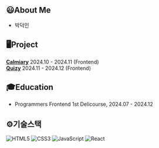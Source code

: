 ## 😃About Me
-  박덕인

## 🖥Project
**[Calmiary](https://github.com/prgrms-fe-devcourse/NFE1-1-3-Calmiary)** 2024.10 - 2024.11 (Frontend)  
**[Quizy](https://github.com/prgrms-web-devcourse-final-project/WEB1_1_Endpoint_FE)** 2024.11 - 2024.12 (Frontend)

## 🎓Education
- Programmers Frontend 1st Delicourse, 2024.07 - 2024.12

## ⚙기술스택
![HTML5](https://img.shields.io/badge/-HTML5-E34F26?style=flat-square&logo=html5&logoColor=white)
![CSS3](https://img.shields.io/badge/-CSS3-1572B6?style=flat-square&logo=css3)
![JavaScript](https://img.shields.io/badge/-JavaScript-F7DF1E?style=flat-square&logo=javascript&logoColor=white)
![React](https://img.shields.io/badge/-React-61DAFB?style=flat-square&logo=react&logoColor=white)
